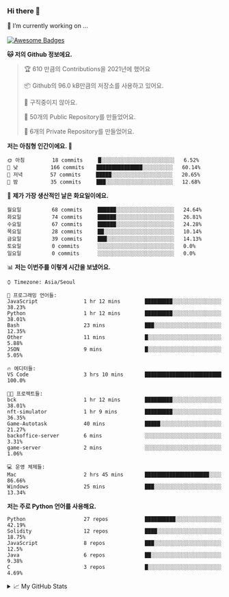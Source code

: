 ### Hi there 👋 
🔭 I’m currently working on ... </br></br>
[![Awesome Badges](https://img.shields.io/badge/Introduce-EN-green.svg)](https://github.com/tlatkdgus1/tlatkdgus1/blob/main/README.md.en)

<!--START_SECTION:waka-->
**🐱 저의 Github 정보에요.** 

> 🏆 610 만큼의 Contributions을 2021년에 했어요
 > 
> 📦 Github의 96.0 kB만큼의 저장소를 사용하고 있어요. 
 > 
> 🚫 구직중이지 않아요.
 > 
> 📜 50개의 Public Repository를 만들었어요. 
 > 
> 🔑 6개의 Private Repository를 만들었어요.  

**저는 아침형 인간이에요. 🐤** 

```text
🌞 아침         18 commits     █░░░░░░░░░░░░░░░░░░░░░░░░   6.52% 
🌆 낮　         166 commits    ███████████████░░░░░░░░░░   60.14% 
🌃 저녁         57 commits     █████░░░░░░░░░░░░░░░░░░░░   20.65% 
🌙 밤　         35 commits     ███░░░░░░░░░░░░░░░░░░░░░░   12.68%

```
📅 **제가 가장 생산적인 날은 화요일이에요.** 

```text
월요일          68 commits     ██████░░░░░░░░░░░░░░░░░░░   24.64% 
화요일          74 commits     ██████░░░░░░░░░░░░░░░░░░░   26.81% 
수요일          67 commits     ██████░░░░░░░░░░░░░░░░░░░   24.28% 
목요일          28 commits     ██░░░░░░░░░░░░░░░░░░░░░░░   10.14% 
금요일          39 commits     ███░░░░░░░░░░░░░░░░░░░░░░   14.13% 
토요일          0 commits      ░░░░░░░░░░░░░░░░░░░░░░░░░   0.0% 
일요일          0 commits      ░░░░░░░░░░░░░░░░░░░░░░░░░   0.0%

```


📊 **저는 이번주를 이렇게 시간을 보냈어요.** 

```text
⌚︎ Timezone: Asia/Seoul

💬 프로그래밍 언어들: 
JavaScript               1 hr 12 mins        █████████░░░░░░░░░░░░░░░░   38.23% 
Python                   1 hr 12 mins        █████████░░░░░░░░░░░░░░░░   38.01% 
Bash                     23 mins             ███░░░░░░░░░░░░░░░░░░░░░░   12.35% 
Other                    11 mins             █░░░░░░░░░░░░░░░░░░░░░░░░   5.88% 
JSON                     9 mins              █░░░░░░░░░░░░░░░░░░░░░░░░   5.05%

🔥 에디터들: 
VS Code                  3 hrs 10 mins       █████████████████████████   100.0%

🐱‍💻 프로젝트들: 
bck                      1 hr 12 mins        █████████░░░░░░░░░░░░░░░░   38.01% 
nft-simulator            1 hr 9 mins         █████████░░░░░░░░░░░░░░░░   36.35% 
Game-Autotask            40 mins             █████░░░░░░░░░░░░░░░░░░░░   21.27% 
backoffice-server        6 mins              ░░░░░░░░░░░░░░░░░░░░░░░░░   3.31% 
game-server              2 mins              ░░░░░░░░░░░░░░░░░░░░░░░░░   1.06%

💻 운영 체제들: 
Mac                      2 hrs 45 mins       █████████████████████░░░░   86.66% 
Windows                  25 mins             ███░░░░░░░░░░░░░░░░░░░░░░   13.34%

```

**저는 주로 Python 언어를 사용해요.** 

```text
Python                   27 repos            ██████████░░░░░░░░░░░░░░░   42.19% 
Solidity                 12 repos            ████░░░░░░░░░░░░░░░░░░░░░   18.75% 
JavaScript               8 repos             ███░░░░░░░░░░░░░░░░░░░░░░   12.5% 
Java                     6 repos             ██░░░░░░░░░░░░░░░░░░░░░░░   9.38% 
C                        3 repos             █░░░░░░░░░░░░░░░░░░░░░░░░   4.69%

```



<!--END_SECTION:waka-->

<details>
<summary>📈 My GitHub Stats</summary>
<p align="center"> <img src="https://github-readme-stats.vercel.app/api?username=tlatkdgus1&show_icons=true" alt="tlatkdgus1" />
</details>
